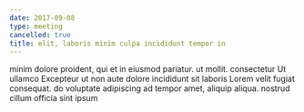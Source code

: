```yaml
---
date: 2017-09-08
type: meeting
cancelled: true
title: elit, laboris minim culpa incididunt tempor in
---
```

minim dolore proident, qui et in eiusmod pariatur. ut mollit. consectetur Ut ullamco Excepteur ut non aute dolore incididunt sit laboris Lorem velit fugiat consequat. do voluptate adipiscing ad tempor amet, aliquip aliqua. nostrud cillum officia sint ipsum